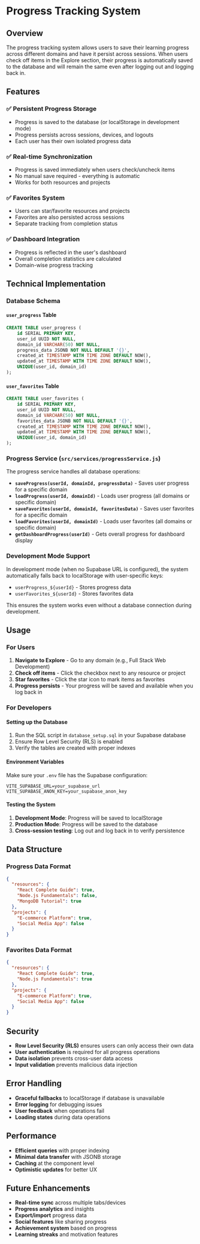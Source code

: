 # Progress Tracking System

## Overview

The progress tracking system allows users to save their learning progress across different domains and have it persist across sessions. When users check off items in the Explore section, their progress is automatically saved to the database and will remain the same even after logging out and logging back in.

## Features

### ✅ **Persistent Progress Storage**
- Progress is saved to the database (or localStorage in development mode)
- Progress persists across sessions, devices, and logouts
- Each user has their own isolated progress data

### ✅ **Real-time Synchronization**
- Progress is saved immediately when users check/uncheck items
- No manual save required - everything is automatic
- Works for both resources and projects

### ✅ **Favorites System**
- Users can star/favorite resources and projects
- Favorites are also persisted across sessions
- Separate tracking from completion status

### ✅ **Dashboard Integration**
- Progress is reflected in the user's dashboard
- Overall completion statistics are calculated
- Domain-wise progress tracking

## Technical Implementation

### Database Schema

#### `user_progress` Table
```sql
CREATE TABLE user_progress (
    id SERIAL PRIMARY KEY,
    user_id UUID NOT NULL,
    domain_id VARCHAR(50) NOT NULL,
    progress_data JSONB NOT NULL DEFAULT '{}',
    created_at TIMESTAMP WITH TIME ZONE DEFAULT NOW(),
    updated_at TIMESTAMP WITH TIME ZONE DEFAULT NOW(),
    UNIQUE(user_id, domain_id)
);
```

#### `user_favorites` Table
```sql
CREATE TABLE user_favorites (
    id SERIAL PRIMARY KEY,
    user_id UUID NOT NULL,
    domain_id VARCHAR(50) NOT NULL,
    favorites_data JSONB NOT NULL DEFAULT '{}',
    created_at TIMESTAMP WITH TIME ZONE DEFAULT NOW(),
    updated_at TIMESTAMP WITH TIME ZONE DEFAULT NOW(),
    UNIQUE(user_id, domain_id)
);
```

### Progress Service (`src/services/progressService.js`)

The progress service handles all database operations:

- **`saveProgress(userId, domainId, progressData)`** - Saves user progress for a specific domain
- **`loadProgress(userId, domainId)`** - Loads user progress (all domains or specific domain)
- **`saveFavorites(userId, domainId, favoritesData)`** - Saves user favorites for a specific domain
- **`loadFavorites(userId, domainId)`** - Loads user favorites (all domains or specific domain)
- **`getDashboardProgress(userId)`** - Gets overall progress for dashboard display

### Development Mode Support

In development mode (when no Supabase URL is configured), the system automatically falls back to localStorage with user-specific keys:

- `userProgress_${userId}` - Stores progress data
- `userFavorites_${userId}` - Stores favorites data

This ensures the system works even without a database connection during development.

## Usage

### For Users

1. **Navigate to Explore** - Go to any domain (e.g., Full Stack Web Development)
2. **Check off items** - Click the checkbox next to any resource or project
3. **Star favorites** - Click the star icon to mark items as favorites
4. **Progress persists** - Your progress will be saved and available when you log back in

### For Developers

#### Setting up the Database

1. Run the SQL script in `database_setup.sql` in your Supabase database
2. Ensure Row Level Security (RLS) is enabled
3. Verify the tables are created with proper indexes

#### Environment Variables

Make sure your `.env` file has the Supabase configuration:

```env
VITE_SUPABASE_URL=your_supabase_url
VITE_SUPABASE_ANON_KEY=your_supabase_anon_key
```

#### Testing the System

1. **Development Mode**: Progress will be saved to localStorage
2. **Production Mode**: Progress will be saved to the database
3. **Cross-session testing**: Log out and log back in to verify persistence

## Data Structure

### Progress Data Format
```json
{
  "resources": {
    "React Complete Guide": true,
    "Node.js Fundamentals": false,
    "MongoDB Tutorial": true
  },
  "projects": {
    "E-commerce Platform": true,
    "Social Media App": false
  }
}
```

### Favorites Data Format
```json
{
  "resources": {
    "React Complete Guide": true,
    "Node.js Fundamentals": true
  },
  "projects": {
    "E-commerce Platform": true,
    "Social Media App": false
  }
}
```

## Security

- **Row Level Security (RLS)** ensures users can only access their own data
- **User authentication** is required for all progress operations
- **Data isolation** prevents cross-user data access
- **Input validation** prevents malicious data injection

## Error Handling

- **Graceful fallbacks** to localStorage if database is unavailable
- **Error logging** for debugging issues
- **User feedback** when operations fail
- **Loading states** during data operations

## Performance

- **Efficient queries** with proper indexing
- **Minimal data transfer** with JSONB storage
- **Caching** at the component level
- **Optimistic updates** for better UX

## Future Enhancements

- **Real-time sync** across multiple tabs/devices
- **Progress analytics** and insights
- **Export/import** progress data
- **Social features** like sharing progress
- **Achievement system** based on progress
- **Learning streaks** and motivation features 